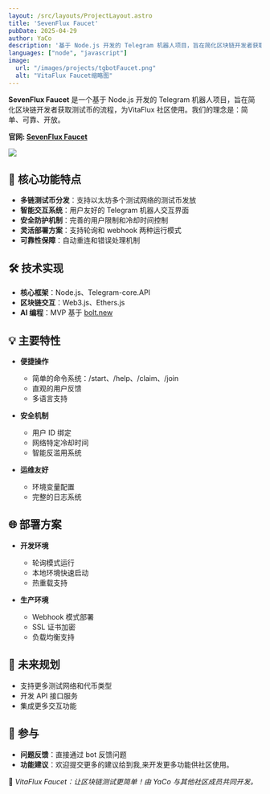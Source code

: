 ```yaml
---
layout: /src/layouts/ProjectLayout.astro
title: 'SevenFlux Faucet'
pubDate: 2025-04-29
author: YaCo
description: '基于 Node.js 开发的 Telegram 机器人项目，旨在简化区块链开发者获取测试币的流程。'
languages: ["node", "javascript"]
image:
  url: "/images/projects/tgbotFaucet.png"
  alt: "VitaFlux Faucet缩略图"
---
```


**SevenFlux Faucet** 是一个基于 Node.js 开发的 Telegram 机器人项目，旨在简化区块链开发者获取测试币的流程，为VitaFlux 社区使用。我们的理念是：简单、可靠、开放。

**官网: [SevenFlux Faucet](https://t.me/sevenflux_faucet_bot)**

![](/images/projects/tgbotfauceturl.png)

## 🌊 核心功能特点

- **多链测试币分发**：支持以太坊多个测试网络的测试币发放
- **智能交互系统**：用户友好的 Telegram 机器人交互界面
- **安全防护机制**：完善的用户限制和冷却时间控制
- **灵活部署方案**：支持轮询和 webhook 两种运行模式
- **可靠性保障**：自动重连和错误处理机制

## 🛠️ 技术实现

- **核心框架**：Node.js、Telegram-core.API
- **区块链交互**：Web3.js、Ethers.js
- **AI 编程**：MVP 基于 [bolt.new](https://bolt.new)

## 💡 主要特性

- **便捷操作**
  - 简单的命令系统：/start、/help、/claim、/join
  - 直观的用户反馈
  - 多语言支持

- **安全机制**
  - 用户 ID 绑定
  - 网络特定冷却时间
  - 智能反滥用系统

- **运维友好**
  - 环境变量配置
  - 完整的日志系统

## 🌐 部署方案

- **开发环境**
  - 轮询模式运行
  - 本地环境快速启动
  - 热重载支持

- **生产环境**
  - Webhook 模式部署
  - SSL 证书加密
  - 负载均衡支持

## 🚀 未来规划
- 支持更多测试网络和代币类型
- 开发 API 接口服务
- 集成更多交互功能

## 🤝 参与
- **问题反馈**：直接通过 bot 反馈问题
- **功能建议**：欢迎提交更多的建议给到我,来开发更多功能供社区使用。

🚀 *VitaFlux Faucet：让区块链测试更简单！由 YaCo 与其他社区成员共同开发。*
